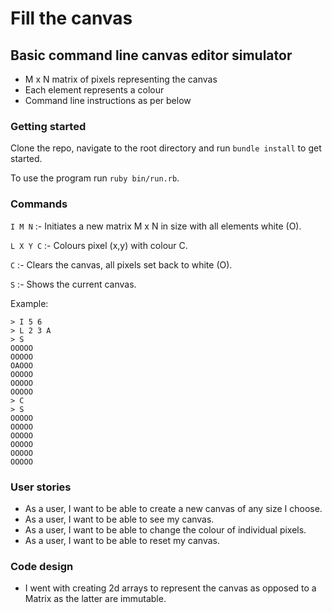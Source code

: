# Fill the canvas

## Basic command line canvas editor simulator

- M x N matrix of pixels representing the canvas
- Each element represents a colour
- Command line instructions as per below

### Getting started

Clone the repo, navigate to the root directory and run `bundle install` to get started.

To use the program run `ruby bin/run.rb`.

### Commands

`I M N` :- Initiates a new matrix M x N in size with all elements white (O).

`L X Y C` :- Colours pixel (x,y) with colour C.

`C` :- Clears the canvas, all pixels set back to white (O).

`S` :- Shows the current canvas.

Example:

```
> I 5 6
> L 2 3 A
> S
OOOOO
OOOOO
OAOOO
OOOOO
OOOOO
OOOOO
> C
> S
OOOOO
OOOOO
OOOOO
OOOOO
OOOOO
OOOOO
```
### User stories

- As a user, I want to be able to create a new canvas of any size I choose.
- As a user, I want to be able to see my canvas.
- As a user, I want to be able to change the colour of individual pixels.
- As a user, I want to be able to reset my canvas.

### Code design

- I went with creating 2d arrays to represent the canvas as opposed to a Matrix as the latter are immutable.
